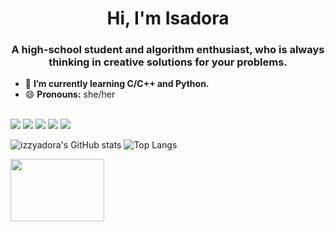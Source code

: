 <h1 align="center">Hi, I'm Isadora </h1>
<h3 align="center"> A high-school student and algorithm enthusiast, who is always thinking in creative solutions for your problems. </h3>

- 🌱 **I’m currently learning C/C++ and Python.**
- 😄 **Pronouns:** she/her

<div style = "display: inline_block"><br>
  <img src="https://img.shields.io/badge/Python-14354C?style=for-the-badge&logo=python&logoColor=white" target="_blank">
  <img src="https://img.shields.io/badge/C-00599C?style=for-the-badge&logo=c&logoColor=white" target="_blank">
  <img src="https://img.shields.io/badge/C%2B%2B-00599C?style=for-the-badge&logo=c%2B%2B&logoColor=white" target="_blank">
  <img src="https://img.shields.io/badge/CSS3-1572B6?style=for-the-badge&logo=css3&logoColor=white" target"_blank">
  <img src="https://img.shields.io/badge/HTML5-E34F26?style=for-the-badge&logo=html5&logoColor=white" target="_blank">
</div>

  ![izzyadora's GitHub stats](https://github-readme-stats.vercel.app/api?username=izzyadora&show_icons=true&theme=tokyonight)
  ![Top Langs](https://github-readme-stats.vercel.app/api/top-langs/?username=izzyadora&layout=compact&theme=tokyonight)

<div align="left" style="display: inline_block">
<img src="https://camo.githubusercontent.com/a0d58634789b846466557b4c210c1638560a4bd4457161899e026ce7345bb288/687474703a2f2f32352e6d656469612e74756d626c722e636f6d2f63393961353739646233616530666331363462663463636131343838383564332f74756d626c725f6d6a6776386b45754d67317338376e37396f315f3430302e676966" height="100" width="150">
</div>
